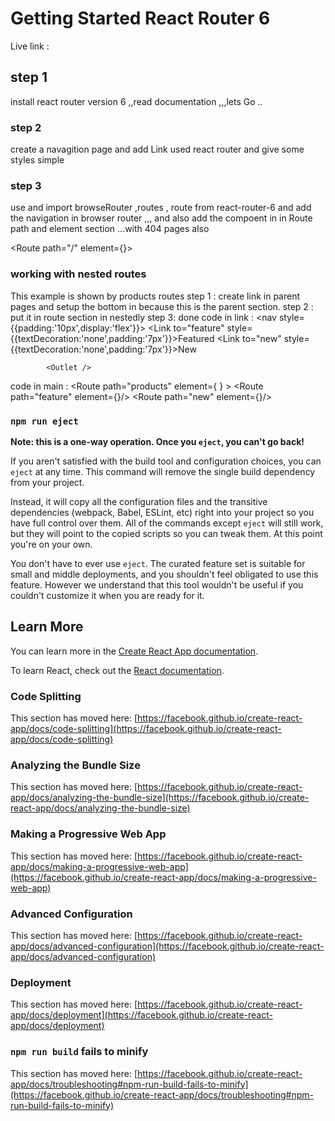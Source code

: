 # Getting Started React Router 6

Live link : 

## step 1

install react router version 6 ,,read documentation ,,,lets Go ..

### step 2

create a navagition page and add Link used react router and give some styles simple 

###  step 3

use and import browseRouter ,routes , route from react-router-6 and add the navigation in browser router ,,, and also add the compoent in in Route path and element section ...with 404 pages also

<Route path="/" element={<ComponentName/>}>



### working with nested routes  
This example is shown by products routes 
step 1 : create link in parent pages and setup the bottom in <outlet /> because this is the parent section.
step 2 : put it in route section in nestedly 
step 3: done 
code in link : 
            <nav style={{padding:'10px',display:'flex'}}>
                <Link to="feature" style={{textDecoration:'none',padding:'7px'}}>Featured</Link>
                <Link to="new" style={{textDecoration:'none',padding:'7px'}}>New</Link>
            </nav>

            <Outlet />
code in main : 
        <Route path="products" element={<Products /> } >
            <Route path="feature" element={<FeatureProducts />}/>
            <Route path="new" element={<NewProducts />}/>
        </Route>
        
### `npm run eject`

**Note: this is a one-way operation. Once you `eject`, you can't go back!**

If you aren't satisfied with the build tool and configuration choices, you can `eject` at any time. This command will remove the single build dependency from your project.

Instead, it will copy all the configuration files and the transitive dependencies (webpack, Babel, ESLint, etc) right into your project so you have full control over them. All of the commands except `eject` will still work, but they will point to the copied scripts so you can tweak them. At this point you're on your own.

You don't have to ever use `eject`. The curated feature set is suitable for small and middle deployments, and you shouldn't feel obligated to use this feature. However we understand that this tool wouldn't be useful if you couldn't customize it when you are ready for it.

## Learn More

You can learn more in the [Create React App documentation](https://facebook.github.io/create-react-app/docs/getting-started).

To learn React, check out the [React documentation](https://reactjs.org/).

### Code Splitting

This section has moved here: [https://facebook.github.io/create-react-app/docs/code-splitting](https://facebook.github.io/create-react-app/docs/code-splitting)

### Analyzing the Bundle Size

This section has moved here: [https://facebook.github.io/create-react-app/docs/analyzing-the-bundle-size](https://facebook.github.io/create-react-app/docs/analyzing-the-bundle-size)

### Making a Progressive Web App

This section has moved here: [https://facebook.github.io/create-react-app/docs/making-a-progressive-web-app](https://facebook.github.io/create-react-app/docs/making-a-progressive-web-app)

### Advanced Configuration

This section has moved here: [https://facebook.github.io/create-react-app/docs/advanced-configuration](https://facebook.github.io/create-react-app/docs/advanced-configuration)

### Deployment

This section has moved here: [https://facebook.github.io/create-react-app/docs/deployment](https://facebook.github.io/create-react-app/docs/deployment)

### `npm run build` fails to minify

This section has moved here: [https://facebook.github.io/create-react-app/docs/troubleshooting#npm-run-build-fails-to-minify](https://facebook.github.io/create-react-app/docs/troubleshooting#npm-run-build-fails-to-minify)
